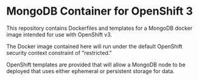 MongoDB Container for OpenShift 3
=================================

This repository contains Dockerfiles and templates for a MongoDB docker image intended for use with OpenShift v3.

The Docker image contained here will run under the default OpenShift security context constraint of "restricted."

OpenShift templates are provided that will allow a MongoDB node to be deployed that uses  either ephemeral or persistent storage for data.
